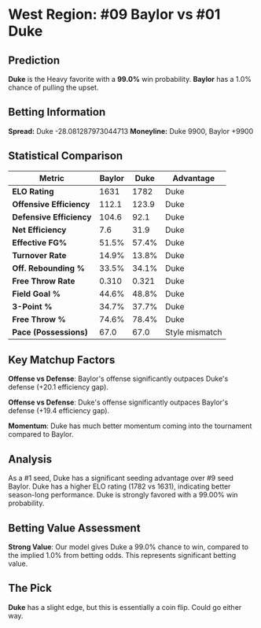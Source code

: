 # West Region: #09 Baylor vs #01 Duke

## Prediction
**Duke** is the Heavy favorite with a **99.0%** win probability.
**Baylor** has a 1.0% chance of pulling the upset.

## Betting Information
**Spread:** Duke -28.081287973044713
**Moneyline:** Duke 9900, Baylor +9900

## Statistical Comparison

| Metric | Baylor | Duke | Advantage |
|--------|-----------------|-----------------|----------|
| **ELO Rating** | 1631 | 1782 | Duke |
| **Offensive Efficiency** | 112.1 | 123.9 | Duke |
| **Defensive Efficiency** | 104.6 | 92.1 | Duke |
| **Net Efficiency** | 7.6 | 31.9 | Duke |
| **Effective FG%** | 51.5% | 57.4% | Duke |
| **Turnover Rate** | 14.9% | 13.8% | Duke |
| **Off. Rebounding %** | 33.5% | 34.1% | Duke |
| **Free Throw Rate** | 0.310 | 0.321 | Duke |
| **Field Goal %** | 44.6% | 48.8% | Duke |
| **3-Point %** | 34.7% | 37.7% | Duke |
| **Free Throw %** | 74.6% | 78.4% | Duke |
| **Pace (Possessions)** | 67.0 | 67.0 | Style mismatch |

## Key Matchup Factors

**Offense vs Defense**: Baylor's offense significantly outpaces Duke's defense (+20.1 efficiency gap).

**Offense vs Defense**: Duke's offense significantly outpaces Baylor's defense (+19.4 efficiency gap).

**Momentum**: Duke has much better momentum coming into the tournament compared to Baylor.

## Analysis

As a #1 seed, Duke has a significant seeding advantage over #9 seed Baylor. Duke has a higher ELO rating (1782 vs 1631), indicating better season-long performance. Duke is strongly favored with a 99.00% win probability.

## Betting Value Assessment

**Strong Value**: Our model gives Duke a 99.0% chance to win, compared to the implied 1.0% from betting odds. This represents significant betting value.

## The Pick

**Duke** has a slight edge, but this is essentially a coin flip. Could go either way.

